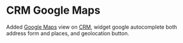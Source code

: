 # CRM Google Maps

Added [Google Maps](https://developers.google.com/maps) view on [CRM](https://www.odoo.com/app/crm), widget google autocomplete both address form and places, and geolocation button.


